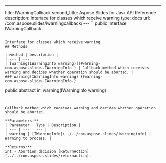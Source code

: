 ---
title: IWarningCallback
second_title: Aspose.Slides for Java API Reference
description: Interface for classes which receive warning
type: docs
url: /com.aspose.slides/iwarningcallback/
---```
public interface IWarningCallback
```

Interface for classes which receive warning
## Methods

| Method | Description |
| --- | --- |
| [warning(IWarningInfo warning)](#warning-com.aspose.slides.IWarningInfo-) | Callback method which receives warning and decides whether operation should be aborted. |
### warning(IWarningInfo warning) {#warning-com.aspose.slides.IWarningInfo-}
```
public abstract int warning(IWarningInfo warning)
```


Callback method which receives warning and decides whether operation should be aborted.

**Parameters:**
| Parameter | Type | Description |
| --- | --- | --- |
| warning | [IWarningInfo](../../com.aspose.slides/iwarninginfo) | Warning to process. |

**Returns:**
int - Abortion decision [ReturnAction](../../com.aspose.slides/returnaction).
